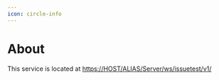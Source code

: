 ```yaml
---
icon: circle-info
---
```


# About

This service is located at [https://HOST/ALIAS/Server/ws/issuetest/v1/](https://host/ALIAS/Server/ws/issuetest/v1/)
